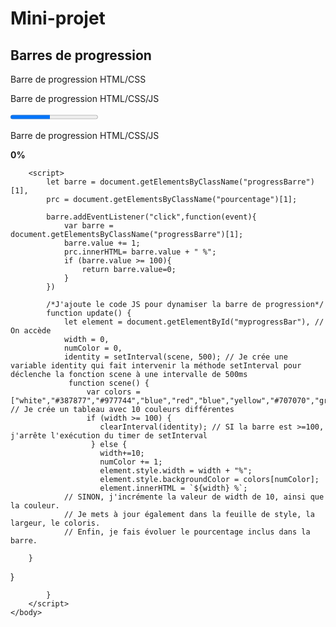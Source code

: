 # Mini-projet

## Barres de progression
  
<!DOCTYPE html>
<HTML>
    <head>
        <meta charset="utf-8"/>
        <meta name="description" content="barre de progression"/>
        <title>Barres de progression</title>
        <link rel="stylesheet" href="progressBar.css"/>
    </head>
    <body>
        <!--La barre de progression en HTML et CSS-->
        <div id="barre_progress_HTML">
            <p class="baba">Barre de progression HTML/CSS</p>
            <div class="Progress_html">
                <div class="html_bar"></div>
            </div>
        </div>
        <!--La barre de progression avec <progress>-->
        <div id="barre_progress_JS">
            <p>Barre de progression HTML/CSS/JS</p>
            <progress class="progressBarre" max="100" value="45">%</progress>
            <span class="pourcentage"></span>
        </div>
        <!--La barre de progression en HTML,CSS et JavaScript-->
        <p>Barre de progression HTML/CSS/JS</p>
        <div id="Progress_Status" onclick="update()"> 
            <div id="myprogressBar"><strong>0%</strong></div> 
          </div> 
        
        <script>
            let barre = document.getElementsByClassName("progressBarre")[1],
            prc = document.getElementsByClassName("pourcentage")[1];
            
            barre.addEventListener("click",function(event){
                var barre = document.getElementsByClassName("progressBarre")[1];
                barre.value += 1;
                prc.innerHTML= barre.value + " %";
                if (barre.value >= 100){
                    return barre.value=0;
                }
            })
                
            /*J'ajoute le code JS pour dynamiser la barre de progression*/
            function update() { 
                let element = document.getElementById("myprogressBar"), // On accède 
                width = 0,
                numColor = 0,
                identity = setInterval(scene, 500); // Je crée une variable identity qui fait intervenir la méthode setInterval pour déclenche la fonction scene à une intervalle de 500ms
                 function scene() { 
                     var colors = ["white","#387877","#977744","blue","red","blue","yellow","#707070","green","brown"]; // Je crée un tableau avec 10 couleurs différentes
                     if (width >= 100) { 
                        clearInterval(identity); // SI la barre est >=100, j'arrête l'exécution du timer de setInterval
                      } else { 
                        width+=10;  
                        numColor += 1;                                                     
                        element.style.width = width + "%";
                        element.style.backgroundColor = colors[numColor];
                        element.innerHTML = `${width} %`;
                // SINON, j'incrémente la valeur de width de 10, ainsi que la couleur.
                // Je mets à jour également dans la feuille de style, la largeur, le coloris.
                // Enfin, je fais évoluer le pourcentage inclus dans la barre.

        } 
  } 
            
                
            }
        </script>
    </body>
</HTML>

